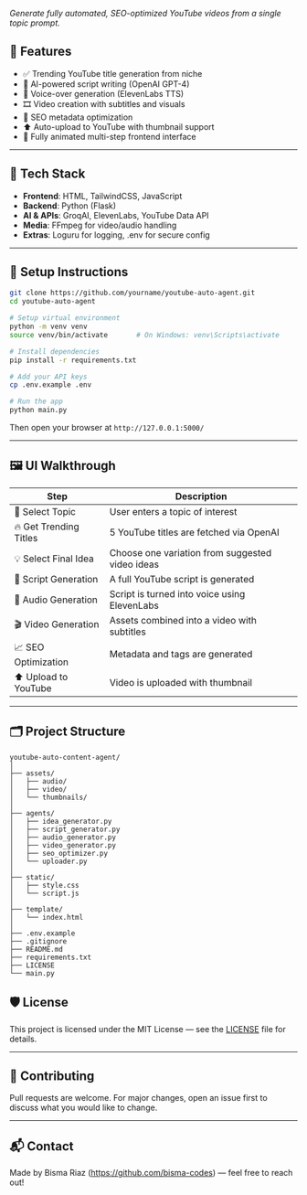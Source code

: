 
*Generate fully automated, SEO-optimized YouTube videos from a single topic prompt.*


## 🔧 Features

* ✅ Trending YouTube title generation from niche
* 🧠 AI-powered script writing (OpenAI GPT-4)
* 🎤 Voice-over generation (ElevenLabs TTS)
* 🎞️ Video creation with subtitles and visuals
* 🧠 SEO metadata optimization
* ⬆️ Auto-upload to YouTube with thumbnail support
* 🎯 Fully animated multi-step frontend interface

---

## 🧪 Tech Stack

* **Frontend**: HTML, TailwindCSS, JavaScript
* **Backend**: Python (Flask)
* **AI & APIs**: GroqAI, ElevenLabs, YouTube Data API
* **Media**: FFmpeg for video/audio handling
* **Extras**: Loguru for logging, .env for secure config

---

## 🚀 Setup Instructions

```bash
git clone https://github.com/yourname/youtube-auto-agent.git
cd youtube-auto-agent

# Setup virtual environment
python -m venv venv
source venv/bin/activate       # On Windows: venv\Scripts\activate

# Install dependencies
pip install -r requirements.txt

# Add your API keys
cp .env.example .env

# Run the app
python main.py
```

Then open your browser at `http://127.0.0.1:5000/`

---



## 🖼️ UI Walkthrough

| Step                   | Description                                     |
| ---------------------- | ----------------------------------------------- |
| 🎯 Select Topic        | User enters a topic of interest                 |
| 🔥 Get Trending Titles | 5 YouTube titles are fetched via OpenAI         |
| 💡 Select Final Idea   | Choose one variation from suggested video ideas |
| 📝 Script Generation   | A full YouTube script is generated              |
| 🎤 Audio Generation    | Script is turned into voice using ElevenLabs    |
| 🎬 Video Generation    | Assets combined into a video with subtitles     |
| 📈 SEO Optimization    | Metadata and tags are generated                 |
| ⬆️ Upload to YouTube   | Video is uploaded with thumbnail                |

---

## 🗂️ Project Structure

```
youtube-auto-content-agent/
│
├── assets/
│   ├── audio/
│   ├── video/
│   └── thumbnails/
│
├── agents/
│   ├── idea_generator.py
│   ├── script_generator.py
│   ├── audio_generator.py
│   ├── video_generator.py
│   ├── seo_optimizer.py
│   └── uploader.py
│
├── static/
│   ├── style.css
│   └── script.js
│
├── template/
│   └── index.html
│
├── .env.example
├── .gitignore
├── README.md
├── requirements.txt
├── LICENSE
└── main.py
```


## 🛡 License

This project is licensed under the MIT License — see the [LICENSE](LICENSE) file for details.

---

## 🙌 Contributing

Pull requests are welcome. For major changes, open an issue first to discuss what you would like to change.

---

## 📬 Contact

Made by Bisma Riaz (https://github.com/bisma-codes) — feel free to reach out!
